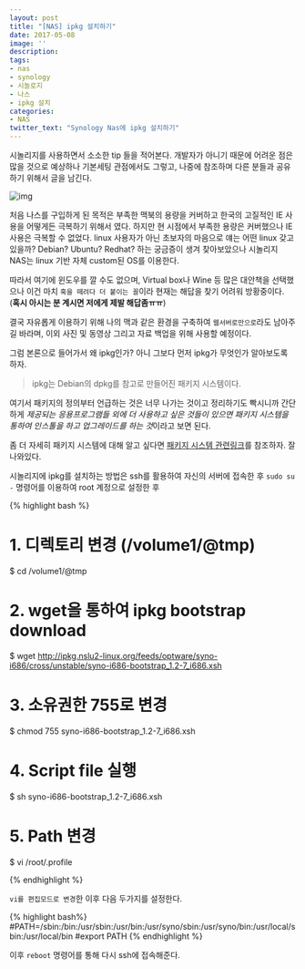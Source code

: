```yaml
---
layout: post
title: "[NAS] ipkg 설치하기"
date: 2017-05-08
image: ''
description:
tags: 
- nas
- synology
- 시놀로지
- 나스
- ipkg 설치
categories:
- NAS
twitter_text: "Synology Nas에 ipkg 설치하기"
---
```


시놀리지를 사용하면서 소소한 tip 들을 적어본다. 개발자가 아니기 때문에 어려운 점은 많을 것으로 예상하나 기본세팅 관점에서도 그렇고, 나중에 참조하며 다른 분들과 공유하기 위해서 글을 남긴다.  

![img](https://c1.staticflickr.com/3/2849/34496517766_7d92645472_k.jpg)  

처음 나스를 구입하게 된 목적은 부족한 맥북의 용량을 커버하고 한국의 고질적인 IE 사용을 어떻게든 극복하기 위해서 였다. 하지만 현 시점에서 부족한 용량은 커버했으나 IE 사용은 극복할 수 없었다. linux 사용자가 아닌 초보자의 마음으로 얘는 어떤 linux 갖고 있을까? Debian? Ubuntu? Redhat? 하는 궁금증이 생겨 찾아보았으나 시놀리지 NAS는 linux 기반 자체 custom된 OS를 이용한다.      

따라서 여기에 윈도우를 깔 수도 없으며, Virtual box나 Wine 등 많은 대안책을 선택했으나 이건 마치 `혹을 떼려다 더 붙이는 꼴`이라 현재는 해답을 찾기 어려워 방황중이다. (**혹시 아시는 분 계시면 저에게 제발 해답좀ㅠㅠ**)

결국 자유롭게 이용하기 위해 나의 맥과 같은 환경을 구축하여 `웹서버로만으로`라도 남아주길 바라며, 이외 사진 및 동영상 그리고 자료 백업을 위해 사용할 예정이다.  

그럼 본론으로 들어가서 왜 ipkg인가? 아니 그보다 먼저 ipkg가 무엇인가 알아보도록 하자.  

> ipkg는 Debian의 dpkg를 참고로 만들어진 패키지 시스템이다.  

여기서 패키지의 정의부터 언급하는 것은 너무 나가는 것이고 정리하기도 빡시니까 간단하게 *제공되는 응용프로그램들 외에 더 사용하고 싶은 것들이 있으면 패키지 시스템을 통하여 인스톨을 하고 업그레이드를 하는 것*이라고 보면 된다.  

좀 더 자세히 패키지 시스템에 대해 알고 싶다면 [패키지 시스템 관련링크](http://softwareji.tistory.com/36)를 참조하자. 잘 나와있다.  

시놀리지에 ipkg를 설치하는 방법은 ssh를 활용하여 자신의 서버에 접속한 후 `sudo su -` 명령어를 이용하여 root 계정으로 설정한 후

{% highlight bash %}
# 1. 디렉토리 변경 (/volume1/@tmp)
$ cd /volume1/@tmp

# 2. wget을 통하여 ipkg bootstrap download
$ wget http://ipkg.nslu2-linux.org/feeds/optware/syno-i686/cross/unstable/syno-i686-bootstrap_1.2-7_i686.xsh

# 3. 소유권한 755로 변경
$ chmod 755 syno-i686-bootstrap_1.2-7_i686.xsh

# 4. Script file 실행
$ sh syno-i686-bootstrap_1.2-7_i686.xsh

# 5. Path 변경
$ vi /root/.profile

{% endhighlight %}

`vi를 편집모드로 변경`한 이후 다음 두가지를 설정한다.

{% highlight bash%}
#PATH=/sbin:/bin:/usr/sbin:/usr/bin:/usr/syno/sbin:/usr/syno/bin:/usr/local/sbin:/usr/local/bin
#export PATH
{% endhighlight %}

이후 `reboot` 명령어를 통해 다시 ssh에 접속해준다.





